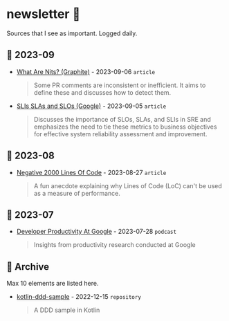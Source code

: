 # newsletter 📰
Sources that I see as important. Logged daily.

## 📆 2023-09
- [What Are Nits? (Graphite)](https://graphite.dev/blog/what-are-nits) - 2023-09-06 `article`
  > Some PR comments are inconsistent or inefficient. It aims to define these and discusses how to detect them.
- [SLIs SLAs and SLOs (Google)](https://cloud.google.com/blog/products/devops-sre/sre-fundamentals-slis-slas-and-slos) - 2023-09-05 `article`
  > Discusses the importance of SLOs, SLAs, and SLIs in SRE and emphasizes the need to tie these metrics to business objectives for effective system reliability assessment and improvement.

## 📆 2023-08
- [Negative 2000 Lines Of Code](https://www.folklore.org/StoryView.py?story=Negative_2000_Lines_Of_Code.txt) - 2023-08-27 `article`
  > A fun anecdote explaining why Lines of Code (LoC) can't be used as a measure of performance.

## 📆 2023-07
- [Developer Productivity At Google](https://getdx.com/podcast/developer-productivity-at-google) - 2023-07-28 `podcast`
  > Insights from productivity research conducted at Google

## 💾 Archive
Max 10 elements are listed here.
- [kotlin-ddd-sample](https://github.com/Creditas/kotlin-ddd-sample) - 2022-12-15 `repository`
  > A DDD sample in Kotlin